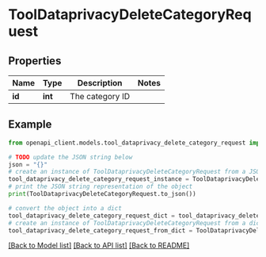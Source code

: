 # ToolDataprivacyDeleteCategoryRequest


## Properties

Name | Type | Description | Notes
------------ | ------------- | ------------- | -------------
**id** | **int** | The category ID | 

## Example

```python
from openapi_client.models.tool_dataprivacy_delete_category_request import ToolDataprivacyDeleteCategoryRequest

# TODO update the JSON string below
json = "{}"
# create an instance of ToolDataprivacyDeleteCategoryRequest from a JSON string
tool_dataprivacy_delete_category_request_instance = ToolDataprivacyDeleteCategoryRequest.from_json(json)
# print the JSON string representation of the object
print(ToolDataprivacyDeleteCategoryRequest.to_json())

# convert the object into a dict
tool_dataprivacy_delete_category_request_dict = tool_dataprivacy_delete_category_request_instance.to_dict()
# create an instance of ToolDataprivacyDeleteCategoryRequest from a dict
tool_dataprivacy_delete_category_request_from_dict = ToolDataprivacyDeleteCategoryRequest.from_dict(tool_dataprivacy_delete_category_request_dict)
```
[[Back to Model list]](../README.md#documentation-for-models) [[Back to API list]](../README.md#documentation-for-api-endpoints) [[Back to README]](../README.md)


